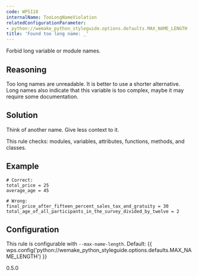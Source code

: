 ```yaml
---
code: WPS118
internalName: TooLongNameViolation
relatedConfigurationParameter:
- python://wemake_python_styleguide.options.defaults.MAX_NAME_LENGTH
title: 'Found too long name: _'
---
```


Forbid long variable or module names.

## Reasoning
Too long names are unreadable. It is better to use a shorter
alternative. Long names also indicate that this variable is too
complex, maybe it may require some documentation.

## Solution
Think of another name. Give less context to it.

This rule checks: modules, variables, attributes, functions, methods,
and classes.

## Example

    # Correct:
    total_price = 25
    average_age = 45
    
    # Wrong:
    final_price_after_fifteen_percent_sales_tax_and_gratuity = 30
    total_age_of_all_participants_in_the_survey_divided_by_twelve = 2

## Configuration
This rule is configurable with `--max-name-length`. Default:
{{ wps.config('python://wemake_python_styleguide.options.defaults.MAX_NAME_LENGTH') }}

<div class="versionadded">

0.5.0

</div>